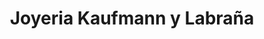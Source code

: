 ---
title: "Joyeria Kaufmann y Labraña"
url: /las-condes/joyeria-kaufmann-y-labrana/
shop: joyería
---